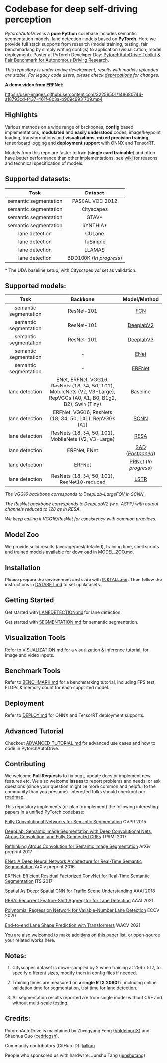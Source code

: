 # Codebase for deep self-driving perception

*PytorchAutoDrive* is a **pure Python** codebase includes semantic segmentation models, lane detection models based on **PyTorch**. Here we provide full stack supports from research (model training, testing, fair benchmarking by simply writing configs) to application (visualization, model deployment). Poster at PyTorch Developer Day: [PytorchAutoDrive: Toolkit & Fair Benchmark for Autonomous Driving Research](https://drive.google.com/file/d/14EgcwPnKvAZJ1aWqBv6W9Msm666Wqi5a/view?usp=sharing).

*This repository is under active development, results with models uploaded are stable. For legacy code users, please check [deprecations](https://github.com/voldemortX/pytorch-auto-drive/issues/14) for changes.*

**A demo video from ERFNet:**

https://user-images.githubusercontent.com/32259501/148680744-a18793cd-f437-461f-8c3a-b909c9931709.mp4

## Highlights

Various methods on a wide range of backbones, **config** based implementations, **modulated** and **easily understood** codes, image/keypoint loading, transformations and **visualizations**, **mixed precision training**, tensorboard logging and **deployment support** with ONNX and TensorRT.

Models from this repo are faster to train (**single card trainable**) and often have better performance than other implementations, see [wiki](https://github.com/voldemortX/pytorch-auto-drive/wiki/Notes) for reasons and technical specification of models.

## Supported datasets: 

| Task | Dataset |
| :---: | :---: |
| semantic segmentation | PASCAL VOC 2012 |
| semantic segmentation | Cityscapes |
| semantic segmentation | GTAV* |
| semantic segmentation | SYNTHIA* |
| lane detection | CULane |
| lane detection | TuSimple |
| lane detection | LLAMAS |
| lane detection | BDD100K (*In progress*) |

\* The UDA baseline setup, with Cityscapes *val* set as validation.

## Supported models:

| Task | Backbone | Model/Method |
| :---: | :---: | :---: |
| semantic segmentation | ResNet-101 | [FCN](https://arxiv.org/abs/1605.06211) |
| semantic segmentation | ResNet-101 | [DeeplabV2](https://arxiv.org/abs/1606.00915) |
| semantic segmentation | ResNet-101 | [DeeplabV3](https://arxiv.org/abs/1706.05587) |
| semantic segmentation | - | [ENet](https://arxiv.org/abs/1606.02147) |
| semantic segmentation | - | [ERFNet](https://ieeexplore.ieee.org/abstract/document/8063438/) |
| lane detection | ENet, ERFNet, VGG16, ResNets (18, 34, 50, 101), MobileNets (V2, V3-Large), RepVGGs (A0, A1, B0, B1g2, B2), Swin (Tiny) | Baseline |
| lane detection | ERFNet, VGG16, ResNets (18, 34, 50, 101), RepVGGs (A1) | [SCNN](https://arxiv.org/abs/1712.06080) |
| lane detection | ResNets (18, 34, 50, 101), MobileNets (V2, V3-Large) | [RESA](https://arxiv.org/abs/2008.13719) |
| lane detection | ERFNet, ENet | [SAD](https://arxiv.org/abs/1908.00821) ([*Postponed*](https://github.com/voldemortX/pytorch-auto-drive/wiki/Notes)) |
| lane detection | ERFNet | [PRNet](http://www.ecva.net/papers/eccv_2020/papers_ECCV/papers/123630698.pdf) (*In progress*) |
| lane detection | ResNets (18, 34, 50, 101), ResNet18-reduced | [LSTR](https://arxiv.org/abs/2011.04233) |

*The VGG16 backbone corresponds to DeepLab-LargeFOV in SCNN.*

*The ResNet backbone corresponds to DeepLabV2 (w.o. ASPP) with output channels reduced to 128 as in RESA.*

*We keep calling it VGG16/ResNet for consistency with common practices.*

## Model Zoo

We provide solid results (average/best/detailed), training time, shell scripts and trained models available for download in [MODEL_ZOO.md](docs/MODEL_ZOO.md).

## Installation

Please prepare the environment and code with [INSTALL.md](docs/INSTALL.md). Then follow the instructions in [DATASET.md](docs/DATASET.md) to set up datasets. 

## Getting Started

Get started with [LANEDETECTION.md](docs/LANEDETECTION.md) for lane detection.

Get started with [SEGMENTATION.md](docs/SEGMENTATION.md) for semantic segmentation.

## Visualization Tools

Refer to [VISUALIZATION.md](docs/VISUALIZATION.md) for a visualization & inference tutorial, for image and video inputs.

## Benchmark Tools

Refer to [BENCHMARK.md](docs/BENCHMARK.md) for a benchmarking tutorial, including FPS test, FLOPs & memory count for each supported model.

## Deployment

Refer to [DEPLOY.md](docs/DEPLOY.md) for ONNX and TensorRT deployment supports.

## Advanced Tutorial

Checkout [ADVANCED_TUTORIAL.md](docs/ADVANCED_TUTORIAL.md) for advanced use cases and how to code in PytorchAutoDrive. 

## Contributing

We welcome **Pull Requests** to fix bugs, update docs or implement new features etc. We also welcome **Issues** to report problems and needs, or ask questions (since your question might be more common and helpful to the community than you presume). Interested folks should checkout our [roadmap](https://github.com/voldemortX/pytorch-auto-drive/issues/4).

This repository implements (or plan to implement) the following interesting papers in a unified PyTorch codebase:

[Fully Convolutional Networks for Semantic Segmentation](https://arxiv.org/abs/1605.06211) CVPR 2015

[DeepLab: Semantic Image Segmentation with Deep Convolutional Nets, Atrous Convolution, and Fully Connected CRFs](https://arxiv.org/abs/1606.00915) TPAMI 2017

[Rethinking Atrous Convolution for Semantic Image Segmentation](https://arxiv.org/abs/1706.05587) ArXiv preprint 2017

[ENet: A Deep Neural Network Architecture for Real-Time Semantic Segmentation](https://arxiv.org/abs/1606.02147) ArXiv preprint 2016 

[ERFNet: Efficient Residual Factorized ConvNet for Real-Time Semantic Segmentation](https://ieeexplore.ieee.org/abstract/document/8063438/) ITS 2017

[Spatial As Deep: Spatial CNN for Traffic Scene Understanding](https://arxiv.org/abs/1712.06080) AAAI 2018

[RESA: Recurrent Feature-Shift Aggregator for Lane Detection](https://arxiv.org/abs/2008.13719) AAAI 2021

[Polynomial Regression Network for Variable-Number Lane Detection](http://www.ecva.net/papers/eccv_2020/papers_ECCV/papers/123630698.pdf) ECCV 2020

[End-to-end Lane Shape Prediction with Transformers](https://arxiv.org/abs/2011.04233) WACV 2021

You are also welcomed to make additions on this paper list, or open-source your related works here.

## Notes:

1. Cityscapes dataset is down-sampled by 2 when training at 256 x 512, to specify different sizes, modify them in config files if needed.

2. Training times are measured on **a single RTX 2080Ti**, including online validation time for segmentation, test time for lane detection.

3. All segmentation results reported are from single model without CRF and without multi-scale testing.

## Credits:

PytorchAutoDrive is maintained by Zhengyang Feng ([VoldemortX](https://github.com/voldemortX)) and Shaohua Guo ([cedricgsh](https://github.com/cedricgsh)).

Community contributors (GitHub ID): [kalkun](https://github.com/kalkun)

People who sponsored us with hardware: Junshu Tang ([junshutang](https://github.com/junshutang))
